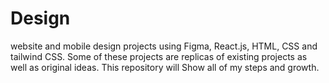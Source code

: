 # Design
website and mobile design projects using Figma, React.js, HTML, CSS and tailwind CSS. 
Some of these projects are replicas of existing projects as well as original ideas.
This repository will Show all of my steps and growth. 
